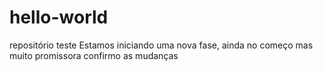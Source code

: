 # hello-world
repositório teste
Estamos iniciando uma nova fase, ainda no começo mas muito promissora
confirmo as mudanças
